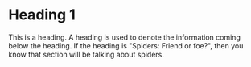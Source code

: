 <md>
<body>

# Heading 1

This is a heading. A heading is used to denote the information coming below the heading. If the heading is "Spiders: Friend or foe?", then you know that section will be talking about spiders.





</body>
</md>
